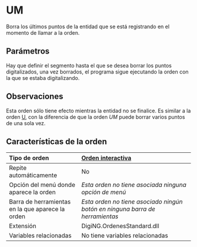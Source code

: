 # UM

Borra los últimos puntos de la entidad que se está registrando en el momento de llamar a la orden.

## Parámetros

Hay que definir el segmento hasta el que se desea borrar los puntos digitalizados, una vez borrados, el programa sigue ejecutando la orden con la que se estaba digitalizando.

## Observaciones

Esta orden sólo tiene efecto mientras la entidad no se finalice. Es similar a la orden [U](https://github.com/digi21/docs/tree/7fc627c885c16fb88afc7cc05a6df2a2f4a54563/digi3d-net/referencia/digi3d.net/ventana-de-dibujo/ordenes/u/U.html), con la diferencia de que la orden _UM_ puede borrar varios puntos de una sola vez.

## Características de la orden

| Tipo de orden | [Orden interactiva](um.md) |
| :--- | :--- |
| Repite automáticamente | No |
| Opción del menú donde aparece la orden | _Esta orden no tiene asociada ninguna opción de menú_ |
| Barra de herramientas en la que aparece la orden | _Esta orden no tiene asociado ningún botón en ninguna barra de herramientas_ |
| Extensión | DigiNG.OrdenesStandard.dll |
| Variables relacionadas | No tiene variables relacionadas |


